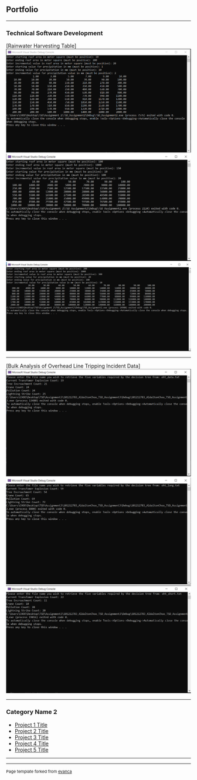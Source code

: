 ## Portfolio

---

### Technical Software Development

[Rainwater Harvesting Table]
<img src="images/TSD/Output1.PNG?raw=true"/>
<img src="images/TSD/Output2.PNG?raw=true"/>
<img src="images/TSD/Output3.PNG?raw=true"/>

---
[Bulk Analysis of Overhead Line Tripping
Incident Data]
<img src="images/TSD/oht_data.txt_output.PNG?raw=true"/>
<img src="images/TSD/oht_long.txt_output.PNG?raw=true"/>
<img src="images/TSD/oht_short.txt_output.PNG?raw=true"/>

---
### Category Name 2

- [Project 1 Title](http://example.com/)
- [Project 2 Title](http://example.com/)
- [Project 3 Title](http://example.com/)
- [Project 4 Title](http://example.com/)
- [Project 5 Title](http://example.com/)

---




---
<p style="font-size:11px">Page template forked from <a href="https://github.com/evanca/quick-portfolio">evanca</a></p>
<!-- Remove above link if you don't want to attibute -->
